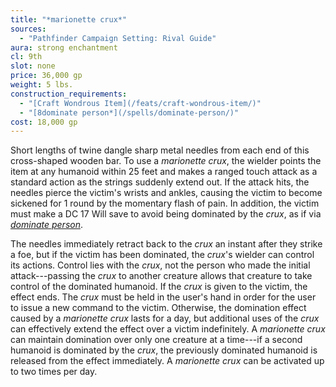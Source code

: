 ```yaml
---
title: "*marionette crux*"
sources:
  - "Pathfinder Campaign Setting: Rival Guide"
aura: strong enchantment
cl: 9th
slot: none
price: 36,000 gp
weight: 5 lbs.
construction_requirements:
  - "[Craft Wondrous Item](/feats/craft-wondrous-item/)"
  - "[8dominate person*](/spells/dominate-person/)"
cost: 18,000 gp
---
```


Short lengths of twine dangle sharp metal needles from each end of this cross-shaped wooden bar. To use a *marionette crux*, the wielder points the item at any humanoid within 25 feet and makes a ranged touch attack as a standard action as the strings suddenly extend out. If the attack hits, the needles pierce the victim's wrists and ankles, causing the victim to become sickened for 1 round by the momentary flash of pain. In addition, the victim must make a DC 17 Will save to avoid being dominated by the *crux*, as if via [*dominate person*](/spells/dominate-person/).

The needles immediately retract back to the *crux* an instant after they strike a foe, but if the victim has been dominated, the *crux*'s wielder can control its actions. Control lies with the *crux*, not the person who made the initial attack---passing the *crux* to another creature allows that creature to take control of the dominated humanoid. If the *crux* is given to the victim, the effect ends. The *crux* must be held in the user's hand in order for the user to issue a new command to the victim. Otherwise, the domination effect caused by a *marionette crux* lasts for a day, but additional uses of the *crux* can effectively extend the effect over a victim indefinitely. A *marionette crux* can maintain domination over only one creature at a time---if a second humanoid is dominated by the *crux*, the previously dominated humanoid is released from the effect immediately. A *marionette crux* can be activated up to two times per day.
